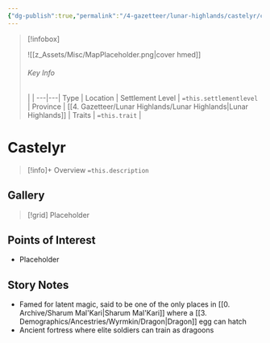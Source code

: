 ```yaml
---
{"dg-publish":true,"permalink":"/4-gazetteer/lunar-highlands/castelyr/castelyr/","noteIcon":""}
---
```



> [!infobox]
> 
> ![[z_Assets/Misc/MapPlaceholder.png\|cover hmed]]
> ###### Key Info
>  |   |
> ---|---|
> Type | Location |
> Settlement Level | `=this.settlementlevel` |
> Province | [[4. Gazetteer/Lunar Highlands/Lunar Highlands\|Lunar Highlands]] |
> Traits | `=this.trait` |

# Castelyr

> [!info]+ Overview
> `=this.description`

## Gallery

>[!grid]
>Placeholder


## Points of Interest

- Placeholder

## Story Notes

- Famed for latent magic, said to be one of the only places in [[0. Archive/Sharum Mal'Kari\|Sharum Mal'Kari]] where a [[3. Demographics/Ancestries/Wyrmkin/Dragon\|Dragon]] egg can hatch 
- Ancient fortress where elite soldiers can train as dragoons 